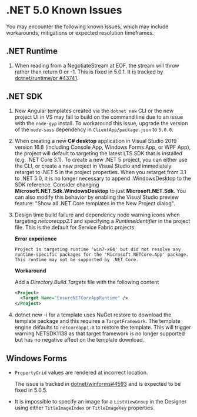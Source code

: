 # .NET 5.0 Known Issues

You may encounter the following known issues, which may include workarounds, mitigations or expected resolution timeframes.

## .NET Runtime

1. When reading from a NegotiateStream at EOF, the stream will throw rather than return 0 or -1. This is fixed in 5.0.1. It is tracked by [dotnet/runtime/pr #43741](https://github.com/dotnet/runtime/pull/43741).

## .NET SDK

1. New Angular templates created via the `dotnet new` CLI or the new project UI in VS may fail to build on the command line due to an issue with the `node-gyp` install. To workaround this issue, upgrade the version of the `node-sass` dependency in `ClientApp/package.json` to `5.0.0`.

2. When creating a new **C# desktop** application in Visual Studio 2019 version 16.8 (including Console App, Windows Forms App, or WPF App), the project will default to targeting the latest LTS SDK that is installed (e.g. .NET Core 3.1). To create a new .NET 5 project, you can either use the CLI, or create a new project in Visual Studio and immediately retarget to .NET 5 in the project properties. When you retarget from 3.1 to .NET 5.0, it is no longer necessary to append .WindowsDesktop to the SDK reference. Consider changing **Microsoft.NET.Sdk.WindowsDesktop** to just **Microsoft.NET.Sdk**. You can also modify this behavior by enabling the Visual Studio preview feature: "Show all .NET Core templates in the New Project dialog".

3. Design time build failure and dependency node warning icons when targeting *netcoreapp2.1* and specifying a *RuntimeIdentifier* in the project file.  This is the default for Service Fabric projects.

   **Error experience**

   `Project is targeting runtime 'win7-x64' but did not resolve any runtime-specific packages for the 'Microsoft.NETCore.App' package. This runtime may not be supported by .NET Core.`

   **Workaround**

   Add a *Directory.Build.Targets* file with the following content

   ```xml
   <Project>
     <Target Name="EnsureNETCoreAppRuntime" />
   </Project>
   ```

4. dotnet new -i for a template uses NuGet restore to download the template package and this requires a `TargetFramework`. The template engine defaults to `netcoreapp1.0` to restore the template.  This will trigger warning NETSDK1138 as that target framework is no longer supported but has no negative affect on the template download.

## Windows Forms

* `PropertyGrid` values are rendered at incorrect location.

     The issue is tracked in [dotnet/winforms#4593](https://github.com/dotnet/winforms/issues/4593) and is expected to be fixed in 5.0.5.

* It is impossible to specify an image for a `ListViewGroup` in the Designer using either `TitleImageIndex` or `TitleImageKey` properties.
